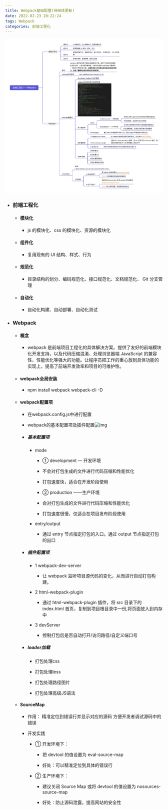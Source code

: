 ```yaml
---
title: Webpack基础配置(待继续更新)
date: 2022-02-23 20:22:24
tags: Webpack
categories: 前端工程化
---
```


![前端工程化——Webpack](https://raw.githubusercontent.com/jannicaTan/image_picX/master/VUE-Study/前端工程化——Webpack.webp)

- ### 前端工程化

  - #### 模块化

    - js 的模块化、css 的模块化、资源的模块化

  - #### 组件化

    - 复用现有的 UI 结构、样式、行为

  - #### 规范化

    - 目录结构的划分、编码规范化、接口规范化、文档规范化、 Git 分支管理

  - #### 自动化

    - 自动化构建、自动部署、自动化测试

- ### Webpack

  - #### 概念

    - webpack 是前端项目工程化的具体解决方案。提供了友好的前端模块化开发支持，以及代码压缩混淆、处理浏览器端 JavaScript 的兼容性、性能优化等强大的功能。让程序员把工作的重心放到具体功能的实现上，提高了前端开发效率和项目的可维护性。

  - #### webpack全局安装

    - npm install webpack webpack-cli -D

  - #### webpack配置项

    - 在webpack.config.js中进行配置

    - webpack的基本配置项及插件配置![img](https://api2.mubu.com/v3/document_image/672bcb5a-142d-4521-83f4-b18e96122f07-17016005.jpg)

    - ##### 基本配置项

      - mode

        -  ① development — 开发环境 

          - 不会对打包生成的文件进行代码压缩和性能优化 

          - 打包速度快，适合在开发阶段使用

        -  ② production ——生产环境 

          -  会对打包生成的文件进行代码压缩和性能优化 

          - 打包速度很慢，仅适合在项目发布阶段使用

      - entry/output
        - 通过 entry 节点指定打包的入口。通过 output 节点指定打包的出口

    - ##### 插件配置项

      - 1 webpack-dev-server
        - 让 webpack 监听项目源代码的变化，从而进行自动打包构建。

      - 2 html-webpack-plugin
        - 通过 html-webpack-plugin 插件，将 src 目录下的 index.html 首页，复制到项目根目录中一份,将页面放入到内存中

      - 3 devServer
        - 控制打包后是否自动打开/访问路径/自定义端口号

    - ##### loader加载

      - 打包处理css

      - 打包处理less

      - 打包处理路径图片

      - 打包处理高级JS语法

  - #### SourceMap

    - 作用：
      精准定位到错误行并显示对应的源码 方便开发者调试源码中的错误

    - 开发实践

      - ① 开发环境下：

        - 把 devtool 的值设置为 eval-source-map

        - 好处：可以精准定位到具体的错误行

      - ② 生产环境下：

        - 建议关闭 Source Map 或将 devtool 的值设置为 nosources-source-map

        - 好处：防止源码泄露，提高网站的安全性
